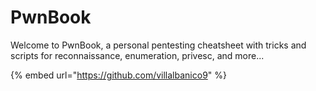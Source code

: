 # PwnBook

Welcome to PwnBook, a personal pentesting cheatsheet with tricks and scripts for reconnaissance, enumeration, privesc, and more...



{% embed url="https://github.com/villalbanico9" %}

